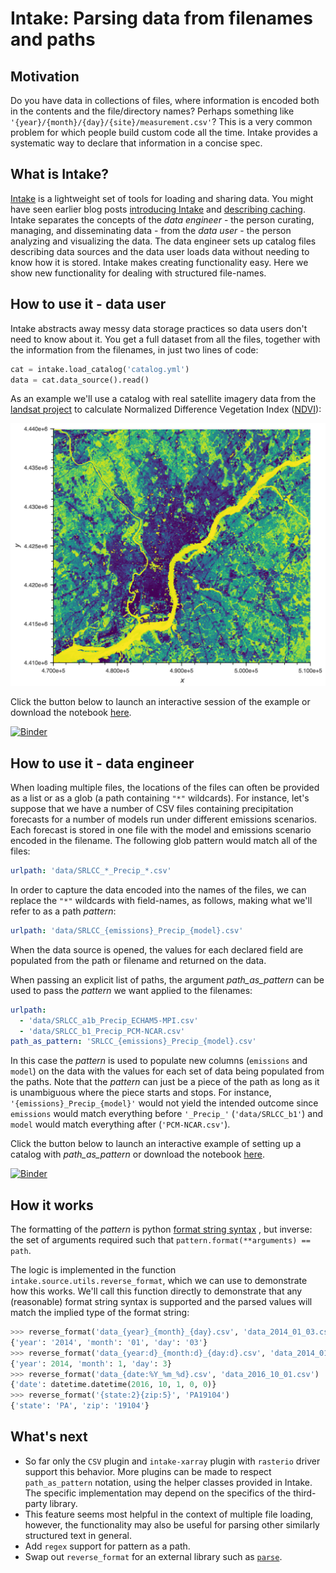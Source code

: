 # Intake: Parsing data from filenames and paths
## Motivation
Do you have data in collections of files, where information is encoded both in
the contents and the file/directory names? Perhaps something like
`'{year}/{month}/{day}/{site}/measurement.csv'`? This is a very common problem for
which people build custom code all the time. Intake provides a systematic way
to declare that information in a concise spec.

## What is Intake?
[Intake](https://intake.readthedocs.io) is a lightweight set of tools for
loading and sharing data. You might have seen earlier blog posts
[introducing Intake](https://www.anaconda.com/blog/developer-blog/intake-taking-the-pain-out-of-data-access/)
 and [describing caching](https://www.anaconda.com/blog/developer-blog/intake-caching-data-on-first-read-makes-future-analysis-faster/).
Intake separates the concepts of the *data engineer* - the person curating,
managing, and disseminating data - from the *data user* - the person analyzing
and visualizing the data. The data engineer sets up catalog files describing
data sources and the data user loads data without needing to know how it is
stored. Intake makes creating functionality easy. Here we show new
functionality for dealing with structured file-names.

## How to use it - data user
Intake abstracts away messy data storage practices so data users
don't need to know about it. You get a full dataset from all the files,
together with the information from the filenames, in just two lines of code:

```python
cat = intake.load_catalog('catalog.yml')
data = cat.data_source().read()
```

As an example we'll use a catalog with real satellite imagery data from 
the [landsat project](https://landsat.usgs.gov/landsat-project-description) 
to calculate Normalized Difference Vegetation Index ([NDVI](https://earthobservatory.nasa.gov/Features/MeasuringVegetation/measuring_vegetation_2.php)):

[![Plot of calculated NDVI](ndvi_plot.png)](https://jsignell.github.com/intake-blog/path-as-pattern/ndvi_plot.html "Click on image for interactive version")

Click the button below to launch an interactive session of the example 
or download the notebook [here](https://jsignell.github.com/intake-blog/path-as-pattern/landsat.ipynb).

[![Binder](https://mybinder.org/badge.svg)](https://mybinder.org/v2/gh/jsignell/intake-blog/master?filepath=path-as-pattern%2Flandsat.ipynb)

## How to use it - data engineer
When loading multiple files, the locations of the files can often be provided
as a list or as a glob (a path containing `"*"` wildcards). For instance, let's
suppose that we have a number of CSV files containing precipitation forecasts
for a number of models run under different emissions scenarios. Each forecast
is stored in one file with the model and emissions scenario encoded in the
filename. The following glob pattern would match all of the files:

```yaml
urlpath: 'data/SRLCC_*_Precip_*.csv'
```

In order to capture the data encoded into the names of the files, we can replace
the `"*"` wildcards with field-names, as follows, making what we'll refer to
as a path *pattern*:

```yaml
urlpath: 'data/SRLCC_{emissions}_Precip_{model}.csv'
```

When the data source is opened, the values for each declared field are
populated from the path or filename and returned on the data.

When passing an explicit list of paths, the argument *path_as_pattern* can
be used to pass the *pattern* we want applied to the filenames:

```yaml
urlpath:
  - 'data/SRLCC_a1b_Precip_ECHAM5-MPI.csv'
  - 'data/SRLCC_b1_Precip_PCM-NCAR.csv'
path_as_pattern: 'SRLCC_{emissions}_Precip_{model}.csv'
```

In this case the *pattern* is used to populate new columns (`emissions`
and `model`) on the data with the values for each set of data being populated
from the paths. Note that the *pattern* can just be a piece of the path as
long as it is unambiguous where the piece starts and stops. For instance,
`'{emissions}_Precip_{model}'` would not yield the intended
outcome since `emissions` would match everything before `'_Precip_'`
(`'data/SRLCC_b1'`) and  `model` would match everything after
(`'PCM-NCAR.csv'`).

Click the button below to launch an interactive example of setting up a
catalog with *path_as_pattern* or download the notebook [here](https://jsignell.github.com/intake-blog/path-as-pattern/csv.ipynb).

[![Binder](https://mybinder.org/badge.svg)](https://mybinder.org/v2/gh/jsignell/intake-blog/master?filepath=path-as-pattern%2Fcsv.ipynb)

## How it works
The formatting of the *pattern* is python [format string
syntax](https://docs.python.org/3.7/library/string.html#format-string-syntax)
, but inverse: the set of arguments required such that
``pattern.format(**arguments) == path``.

The logic is implemented in the function `intake.source.utils.reverse_format`,
which we can use to demonstrate how this works. We'll call
this function directly to demonstrate that any (reasonable) format string
syntax is supported and the parsed values will match the implied type of
the format string:

```python
>>> reverse_format('data_{year}_{month}_{day}.csv', 'data_2014_01_03.csv')
{'year': '2014', 'month': '01', 'day': '03'}
>>> reverse_format('data_{year:d}_{month:d}_{day:d}.csv', 'data_2014_01_03.csv')
{'year': 2014, 'month': 1, 'day': 3}
>>> reverse_format('data_{date:%Y_%m_%d}.csv', 'data_2016_10_01.csv')
{'date': datetime.datetime(2016, 10, 1, 0, 0)}
>>> reverse_format('{state:2}{zip:5}', 'PA19104')
{'state': 'PA', 'zip': '19104'}
```

## What's next
 - So far only the `CSV` plugin and `intake-xarray` plugin with `rasterio`
   driver support this behavior. More plugins can be made to respect
   `path_as_pattern` notation, using the helper classes provided in Intake.
   The specific implementation may depend on the specifics of the
   third-party library.
 - This feature seems most helpful in the context of multiple file loading,
   however, the functionality may also be useful for parsing other similarly
   structured text in general.
 - Add `regex` support for pattern as a path.
 - Swap out `reverse_format` for an external library such as [`parse`](http://pypi.python.org/pypi/parse).
